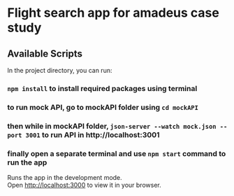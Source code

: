 # Flight search app for amadeus case study

## Available Scripts

In the project directory, you can run:

### `npm install` to install required packages using terminal

### to run mock API, go to mockAPI folder using `cd mockAPI`
### then while in mockAPI folder, `json-server --watch mock.json --port 3001` to run API in http://localhost:3001
### finally open a separate terminal and use `npm start` command to run the app

Runs the app in the development mode.\
Open [http://localhost:3000](http://localhost:3000) to view it in your browser.
